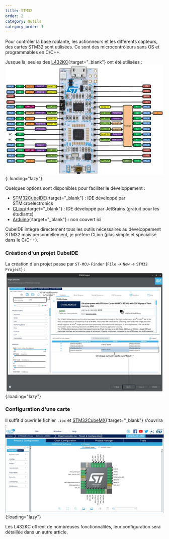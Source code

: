 ```yaml
---
title: STM32
order: 2
category: Outils
category_order: 1
---
```


Pour contrôler la base roulante, les actionneurs et les différents capteurs, des cartes STM32 sont utilisées.
Ce sont des microcontrôleurs sans OS et programmables en C/C++.

Jusque là, seules des [L432KC](https://os.mbed.com/platforms/ST-Nucleo-L432KC/){:target="_blank"} ont été utilisées :
![L432KC](/images/components/L432KC.webp){: loading="lazy"}

Quelques options sont disponibles pour faciliter le développement :
- [STM32CubeIDE](https://www.st.com/en/development-tools/stm32cubeide.html){:target="_blank"} : IDE développé par STMicroelectronics
- [CLion](/tools/clion){:target="_blank"} : IDE développé par JetBrains (gratuit pour les étudiants)
- [Arduino](https://github.com/stm32duino/Arduino_Core_STM32#readme){:target="_blank"} : non couvert ici

CubeIDE intègre directement tous les outils nécessaires au développement STM32 mais personnellement, je préfère CLion (plus simple et spécialisé dans le C/C++).

### Création d'un projet CubeIDE

La création d'un projet passe par `ST-MCU-Finder` (`File` → `New` → `STM32 Project`) :
![Création d'un nouveau projet](/images/IDEs/CubeIDE%20BS.webp){:loading="lazy"}

### Configuration d'une carte

Il suffit d'ouvrir le fichier `.ioc` et [STM32CubeMX](https://www.st.com/en/development-tools/stm32cubemx.html){:target="_blank"} s'ouvrira :
![Configuration de la carte](/images/IDEs/CubeMX.webp){:loading="lazy"}

Les L432KC offrent de nombreuses fonctionnalités, leur configuration sera détaillée dans un autre article.